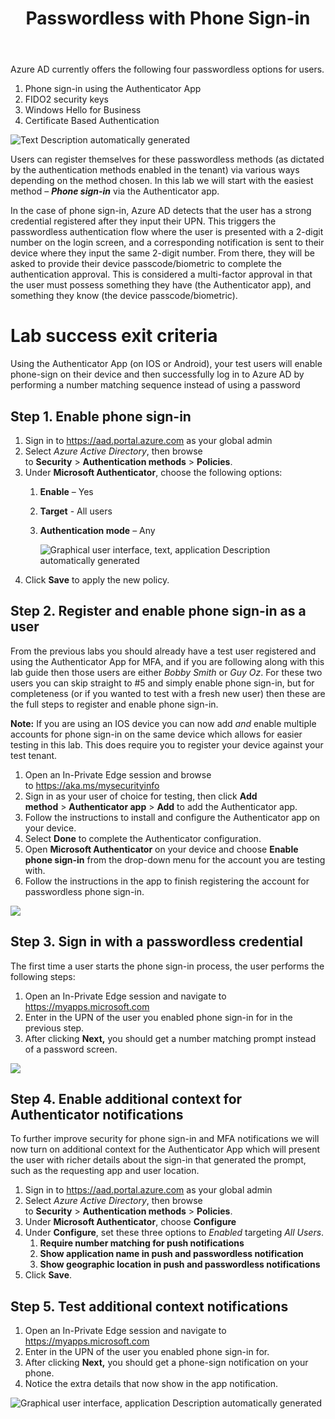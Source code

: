 ﻿---
id: pswdlesspsi
title: Passwordless with Phone Sign-in 
sidebar_label: Phone Sign-in
slug: /pswdlesspsi
---



Azure AD currently offers the following four passwordless options for users.

1. Phone sign-in using the Authenticator App
1. FIDO2 security keys
1. Windows Hello for Business
1. Certificate Based Authentication

![Text Description automatically generated](img/pswdlesspsi.001.png)

Users can register themselves for these passwordless methods (as dictated by the authentication methods enabled in the tenant) via various ways depending on the method chosen. In this lab we will start with the easiest method – ***Phone sign-in*** via the Authenticator app.

In the case of phone sign-in, Azure AD detects that the user has a strong credential registered after they input their UPN. This triggers the passwordless authentication flow where the user is presented with a 2-digit number on the login screen, and a corresponding notification is sent to their device where they input the same 2-digit number. From there, they will be asked to provide their device passcode/biometric to complete the authentication approval. This is considered a multi-factor approval in that the user must possess something they have (the Authenticator app), and something they know (the device passcode/biometric).
# Lab success exit criteria
Using the Authenticator App (on IOS or Android), your test users will enable phone-sign on their device and then successfully log in to Azure AD by performing a number matching sequence instead of using a password
## Step 1. Enable phone sign-in
1. Sign in to <https://aad.portal.azure.com> as your global admin
1. Select *Azure Active Directory*, then browse to **Security** > **Authentication methods** > **Policies**.
1. Under **Microsoft Authenticator**, choose the following options:
   1) **Enable** – Yes
   1) **Target** - All users
   1) **Authentication mode** – Any

      ![Graphical user interface, text, application Description automatically generated](img/pswdlesspsi.002.png)
1. Click **Save** to apply the new policy.

## Step 2. Register and enable phone sign-in as a user
From the previous labs you should already have a test user registered and using the Authenticator App for MFA, and if you are following along with this lab guide then those users are either *Bobby Smith* or *Guy Oz*. For these two users you can skip straight to #5 and simply enable phone sign-in, but for completeness (or if you wanted to test with a fresh new user) then these are the full steps to register and enable phone sign-in.

**Note:** If you are using an IOS device you can now add *and* enable multiple accounts for phone sign-in on the same device which allows for easier testing in this lab. This does require you to register your device against your test tenant.

1. Open an In-Private Edge session and browse to <https://aka.ms/mysecurityinfo>
1. Sign in as your user of choice for testing, then click **Add method** > **Authenticator app** > **Add** to add the Authenticator app.
1. Follow the instructions to install and configure the Authenticator app on your device.
1. Select **Done** to complete the Authenticator configuration.
1. Open **Microsoft Authenticator** on your device and choose **Enable phone sign-in** from the drop-down menu for the account you are testing with.
1. Follow the instructions in the app to finish registering the account for passwordless phone sign-in.

![](img/pswdlesspsi.003.png)



## Step 3. Sign in with a passwordless credential
The first time a user starts the phone sign-in process, the user performs the following steps:

1. Open an In-Private Edge session and navigate to <https://myapps.microsoft.com> 
1. Enter in the UPN of the user you enabled phone sign-in for in the previous step.
1. After clicking **Next,** you should get a number matching prompt instead of a password screen.

![](img/pswdlesspsi.004.png)
## Step 4. Enable additional context for Authenticator notifications
To further improve security for phone sign-in and MFA notifications we will now turn on additional context for the Authenticator App which will present the user with richer details about the sign-in that generated the prompt, such as the requesting app and user location.

1. Sign in to <https://aad.portal.azure.com> as your global admin
1. Select *Azure Active Directory*, then browse to **Security** > **Authentication methods** > **Policies**.
1. Under **Microsoft Authenticator**, choose **Configure**
1. Under **Configure**, set these three options to *Enabled* targeting *All Users*.
   1) **Require number matching for push notifications**
   1) **Show application name in push and passwordless notification**
   1) **Show geographic location in push and passwordless notifications**
1. Click **Save**.

## Step 5. Test additional context notifications
1. Open an In-Private Edge session and navigate to <https://myapps.microsoft.com>
1. Enter in the UPN of the user you enabled phone sign-in for.
1. After clicking **Next,** you should get a phone-sign notification on your phone.
1. Notice the extra details that now show in the app notification.

![Graphical user interface, application Description automatically generated](img/pswdlesspsi.005.png)
